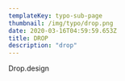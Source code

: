 ```yaml
---
templateKey: typo-sub-page
thumbnail: /img/typo/drop.png
date: 2020-03-16T04:59:59.653Z
title: DROP
description: "drop"
---
```


Drop.design